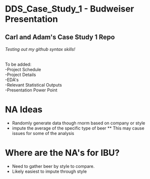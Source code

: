 # DDS_Case_Study_1 - Budweiser Presentation
## Carl and Adam's Case Study 1 Repo

###### Testing out my github syntax skills!

To be added:\
-Project Schedule\
-Project Details\
-EDA's\
-Relevant Statistical Outputs\
-Presentation Power Point

# NA Ideas
* Randomly generate data though rnorm based on company or style
* impute the average of the specific type of beer
  ** This may cause issues for some of the analysis

# Where are the NA's for IBU?
* Need to gather beer by style to compare.
* Likely easiest to impute through style
